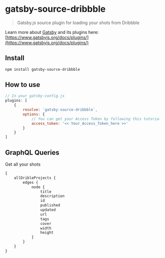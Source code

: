 # gatsby-source-dribbble
> Gatsby.js source plugin for loading your shots from Dribbble

Learn more about [Gatsby](https://www.gatsbyjs.org/) and its plugins here: [https://www.gatsbyjs.org/docs/plugins/](https://www.gatsbyjs.org/docs/plugins/)

## Install

```bash
npm install gatsby-source-dribbble
```

## How to use

```Javascript
// In your gatsby-config.js
plugins: [
    {
        resolve: `gatsby-source-dribbble`,
        options: {
            // You can get your Access Token by following this tutorial: http://developer.dribbble.com/v2/oauth/
            access_token: '<< Your_Access_Token_here >>'
        }
    }
]
```

## GraphQL Queries

Get all your shots

```graphql
{
    allDribleProjects {
        edges {
            node {
                title
                description
                id
                published
                updated
                url
                tags
                cover
                width
                height
            }
        }
    }
}
```